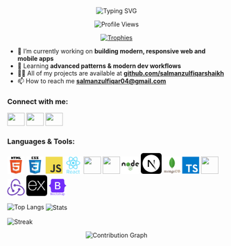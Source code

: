 <!-- Typing Animation -->
<div align="center">
  <img src="https://readme-typing-svg.demolab.com?font=Fira+Code&weight=600&size=28&pause=900&center=true&vCenter=true&width=750&lines=Hi+%F0%9F%91%8B%2C+I'm+Salman+Zulfiqar;Full-Stack+Web+%26+App+Developer+in+the+making;CS+Undergrad+%40+UBIT%2C+University+of+Karachi" alt="Typing SVG" />
</div>

<!-- Profile Views -->
<p align="center">
  <img src="https://komarev.com/ghpvc/?username=salmanzulfiqarshaikh&label=Profile%20views&color=0e75b6&style=flat" alt="Profile Views" />
</p>

<!-- Trophies -->
<p align="center">
  <a href="https://github.com/ryo-ma/github-profile-trophy">
    <img src="https://github-profile-trophy.vercel.app/?username=salmanzulfiqarshaikh&theme=algolia&no-frame=true&no-bg=true&margin-w=15" alt="Trophies" />
  </a>
</p>

- 🔭 I’m currently working on **building modern, responsive web and mobile apps**  
- 🌱 Learning **advanced patterns & modern dev workflows**  
- 👨‍💻 All of my projects are available at **[github.com/salmanzulfiqarshaikh](https://github.com/salmanzulfiqarshaikh)**  
- 📫 How to reach me **salmanzulfiqar04@gmail.com**   

<!-- Social Links -->
<h3 align="left">Connect with me:</h3>
<p align="left">
  <a href="https://x.com/salmanzulf86556" target="_blank" rel="noreferrer"><img src="https://raw.githubusercontent.com/rahuldkjain/github-profile-readme-generator/master/src/images/icons/Social/twitter.svg" height="30" width="40" /></a>
  <a href="https://pk.linkedin.com/in/salmanzulfiqarshaikh" target="_blank" rel="noreferrer"><img src="https://raw.githubusercontent.com/rahuldkjain/github-profile-readme-generator/master/src/images/icons/Social/linked-in-alt.svg" height="30" width="40" /></a>
  <a href="https://www.instagram.com/salmanzulfiqar_" target="_blank" rel="noreferrer"><img src="https://raw.githubusercontent.com/rahuldkjain/github-profile-readme-generator/master/src/images/icons/Social/instagram.svg" height="30" width="40" /></a>
</p>

<!-- Languages & Tools -->
<h3 align="left">Languages & Tools:</h3>
<p align="left">
  <a href="https://developer.mozilla.org/docs/Web/HTML"><img src="https://raw.githubusercontent.com/devicons/devicon/master/icons/html5/html5-original-wordmark.svg" width="40" height="40"/></a>
  <a href="https://developer.mozilla.org/docs/Web/CSS"><img src="https://raw.githubusercontent.com/devicons/devicon/master/icons/css3/css3-original-wordmark.svg" width="40" height="40"/></a>
  <a href="https://developer.mozilla.org/docs/Web/JavaScript"><img src="https://raw.githubusercontent.com/devicons/devicon/master/icons/javascript/javascript-original.svg" width="40" height="40"/></a>
  <a href="https://react.dev"><img src="https://raw.githubusercontent.com/devicons/devicon/master/icons/react/react-original-wordmark.svg" width="40" height="40"/></a>
  <a href="https://tailwindcss.com/"><img src="https://www.vectorlogo.zone/logos/tailwindcss/tailwindcss-icon.svg" width="40" height="40"/></a>
  <a href="https://git-scm.com"><img src="https://www.vectorlogo.zone/logos/git-scm/git-scm-icon.svg" width="40" height="40"/></a>
  <a href="https://nodejs.org"><img src="https://raw.githubusercontent.com/devicons/devicon/master/icons/nodejs/nodejs-original-wordmark.svg" width="40" height="40"/></a>
  <a href="https://nextjs.org"><img src="https://raw.githubusercontent.com/devicons/devicon/master/icons/nextjs/nextjs-original.svg" width="40" height="40" style="filter: invert(1); background:#ffffff; border-radius:6px; padding:4px;" /></a>
  <a href="https://www.mongodb.com"><img src="https://raw.githubusercontent.com/devicons/devicon/master/icons/mongodb/mongodb-original-wordmark.svg" width="40" height="40"/></a>
  <a href="https://www.typescriptlang.org"><img src="https://raw.githubusercontent.com/devicons/devicon/master/icons/typescript/typescript-original.svg" width="40" height="40"/></a>
  <a href="https://reactnative.dev"><img src="https://reactnative.dev/img/header_logo.svg" width="40" height="40"/></a>
  <a href="https://redux.js.org"><img src="https://raw.githubusercontent.com/devicons/devicon/master/icons/redux/redux-original.svg" width="40" height="40"/></a>
  <a href="https://expressjs.com"><img src="https://raw.githubusercontent.com/devicons/devicon/master/icons/express/express-original.svg" width="40" height="40" style="filter: invert(1); background:#ffffff; border-radius:6px; padding:4px;" /></a>
  <a href="https://getbootstrap.com"><img src="https://raw.githubusercontent.com/devicons/devicon/master/icons/bootstrap/bootstrap-plain-wordmark.svg" width="40" height="40"/></a>
</p>

<!-- Stats -->
<p>
  <img align="left" src="https://github-readme-stats.vercel.app/api/top-langs?username=salmanzulfiqarshaikh&show_icons=true&locale=en&layout=compact&theme=tokyonight" alt="Top Langs" />
</p>
<p>&nbsp;<img align="center" src="https://github-readme-stats.vercel.app/api?username=salmanzulfiqarshaikh&show_icons=true&locale=en&theme=tokyonight" alt="Stats" /></p>
<p><img align="center" src="https://github-readme-streak-stats.herokuapp.com/?user=salmanzulfiqarshaikh&theme=tokyonight" alt="Streak" /></p>

<!-- Contribution Graph -->
<div align="center">
  <img src="https://github-readme-activity-graph.vercel.app/graph?username=salmanzulfiqarshaikh&theme=tokyo-night&hide_border=true&area=true" alt="Contribution Graph" />
</div>

